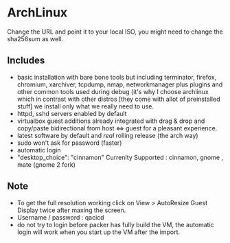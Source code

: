 # ArchLinux 

Change the URL and point it to your local ISO, you might need to change the sha256sum as well.

## Includes
- basic installation with bare bone tools but including terminator, firefox, chromium, xarchiver, tcpdump, nmap, networkmanager plus plugins and other common tools used during debug (it's why I choose archlinux which in contrast with other distros [they come with allot of preinstalled stuff] we install only what we really need to use.
- httpd, sshd servers enabled by default
- virtualbox guest additions already integrated with drag & drop and copy/paste bidirectional from host <=> guest for a pleasant experience.
- latest software by default and *real* rolling release (the arch way)
- sudo won't ask for password (faster)
- automatic login
- "desktop_choice": "cinnamon" 
Currenlty Supported : cinnamon, gnome , mate (gnome 2 fork)

## Note
- To get the full resolution working click on View > AutoResize Guest Display twice after maxing the screen.
- Username / password : qacicd
- do not try to login before packer has fully build the VM, the automatic login will work when you start up the VM after the import.